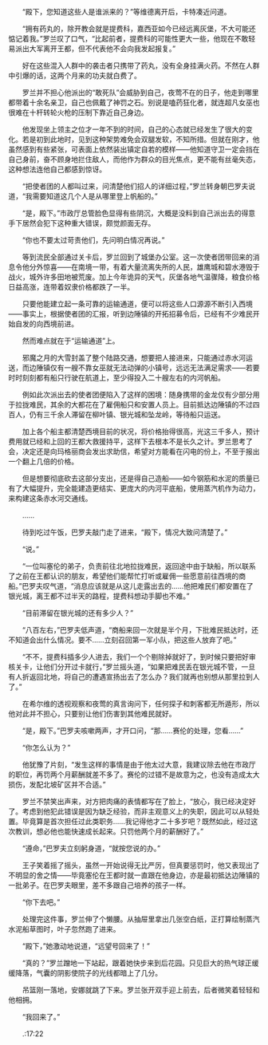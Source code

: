 　　“殿下，您知道这些人是谁派来的？”等维德离开后，卡特凑近问道。

　　“拥有药丸的，除开教会就是提费科，嘉西亚如今已经远离灰堡，不大可能还惦记着我。”罗兰叹了口气，“比起前者，提费科的可能性更大一些，他现在不敢轻易派出大军离开王都，但不代表他不会向我发起报复。”

　　好在这些混入人群中的袭击者只携带了药丸，没有全身挂满火药。不然在人群中引爆的话，这两个月来的功夫就白费了。

　　罗兰并不担心他派出的“敢死队”会威胁到自己，夜莺不在的日子，他走到哪里都带着十余名亲卫，自己也佩戴了神罚之石。别说是嗑药狂化者，就连超凡女巫也很难在十杆转轮火枪的压制下靠近自己身边。

　　他发现坐上领主之位才一年不到的时间，自己的心态就已经发生了很大的变化。若是初到此地时，见到这种架势难免会双腿发软，不知所措。但就在刚才，他虽然感到有些紧张，可表面上依然装出镇定自若的模样——他知道守卫一定会挡在自己身前，奋不顾身地拦住敌人，而他作为群众的目光焦点，更不能有丝毫失态，这种想法连他自己都感到惊讶。

　　“把使者团的人都叫过来，问清楚他们招人的详细过程，”罗兰转身朝巴罗夫说道，“我需要知道这几个人是从哪里登上帆船的。”

　　“是，殿下。”市政厅总管脸色显得有些阴沉，大概是没料到自己派出去的得意手下居然会犯下这种重大错误，颇觉颜面无存。

　　“你也不要太过苛责他们，先问明白情况再说。”

　　等到流民全部通过关卡后，罗兰回到了城堡办公室。这一次使者团带回来的消息令他分外惊喜——在南境一带，有着大量流离失所的人民，雄鹰城和碧水港毁于战火，城外许多田地被荒废。加上今年诡异的天气，灰堡各地气温骤降，粮食价格日益高涨，连带着奴隶价格都跌了一半。

　　只要他能建立起一条可靠的运输通道，便可以将这些人口源源不断引入西境——事实上，根据使者团的汇报，听到边陲镇的开拓招募令后，已经有不少难民开始自发的向西境前进。

　　然而难点就在于“运输通道”上。

　　邪魔之月的大雪封盖了整个陆路交通，想要把人接进来，只能通过赤水河运送，而边陲镇仅有一艘不靠女巫就无法动弹的小镇号，远远无法满足需求——若要时时刻刻都有船只行驶在航道上，至少得投入二十艘左右的内河帆船。

　　例如此次派出去的使者团便陷入了这样的困境：随身携带的金龙仅有少部分用于拉拢难民，其余的大都花在了雇佣船只和安置人员上。目前抵达边陲镇的不过四百人，仍有三千余人滞留在柳叶镇、银光城和坠龙岭，等待船只运送。

　　加上各个船主都清楚西境目前的状况，将价格抬得很高，光这三千多人，预计费用就已经和上回的王都大救援持平，这样下去根本不是长久之计。罗兰思考了会，决定还是向玛格丽商会发出求助信，希望对方能看在闪电的份上，不至于报出一个翻上几倍的价格。

　　但是想要彻底砍去这部分支出，还是得自己造船——如今钢筋和水泥的质量已有了大幅提升，完全能建造更结实、更庞大的内河平底船，使用蒸汽机作为动力，来构建这条赤水河交通线。

　　……

　　待到吃过午饭，巴罗夫敲门走了进来，“殿下，情况大致问清楚了。”

　　“说。”

　　“一位叫塞伦的弟子，负责前往北地拉拢难民，返回途中由于缺船，所以联系了之前在王都认识的朋友，希望他们能帮忙打听或雇佣一些愿意前往西境的商船。”巴罗夫叹气道，“消息应该就是从这儿走露出去的……他把难民们都安置在了银光城，离王都不过半天的路程，提费科想动手脚也不难。”

　　“目前滞留在银光城的还有多少人？”

　　“八百左右，”巴罗夫低声道，“商船来回一次就是半个月，下批难民抵达时，还不知道会出什么情况。要不……立刻召回第一军小队，把这些人放弃了吧。”

　　“不不，提费科插多少人进去，我们一个个剔除掉就好了，到时候只要把好审核关卡，让他们分开过卡就行，”罗兰摇头道，“如果把难民丢在银光城不管，一旦有人折返回北地，将自己的遭遇宣扬出去了怎么办？我们就再也别想从那里拉到人了。”

　　在希尔维的透视观察和夜莺的真言询问下，任何探子和刺客都无所遁形，所以他对此并不担心，只要别让他们伤害到其他难民就好。

　　“是，殿下。”巴罗夫咳嗽两声，才开口问，“那……赛伦的处理，您看……”

　　“你怎么认为？”

　　他犹豫了片刻，“发生这样的事情是由于他太过大意，我建议除去他在市政厅的职位，再罚两个月薪酬就差不多了。赛伦的过错不是故意为之，也没有造成太大损伤，发配北坡矿区并不合适。”

　　罗兰不禁笑出声来，对方把肉痛的表情都写在了脸上，“放心，我已经决定好了。考虑到他犯此错误是因为缺乏经验，而非主观意义上的失职，因此可以从轻处置。毕竟算是首次担任过此类职务……我记得他才二十多岁吧？既然如此，经过这次教训，想必他也能快速成长起来。只罚他两个月的薪酬好了。”

　　“遵命，”巴罗夫立刻躬身道，“就按您说的办。”

　　王子笑着摇了摇头，虽然一开始说得无比严厉，但真要惩罚时，他又表现出了不明显的舍之情——毕竟塞伦在王都时就一直跟在他身边，亦是最初抵达边陲镇的一批弟子。在巴罗夫眼里，差不多跟自己培养的孩子一样。

　　“你下去吧。”

　　处理完这件事，罗兰伸了个懒腰。从抽屉里拿出几张空白纸，正打算绘制蒸汽水泥船草图时，叶子忽然跑了进来。

　　“殿下，”她激动地说道，“远望号回来了！”

　　“真的？”罗兰蹭地一下站起，跟着她快步来到后花园。只见巨大的热气球正缓缓降落，气囊的阴影使院子的光线都暗上了几分。

　　吊篮刚一落地，安娜就跳了下来。罗兰张开双手迎上前去，后者微笑着轻轻和他相拥。

　　“我回来了。”

　　.:17:22

